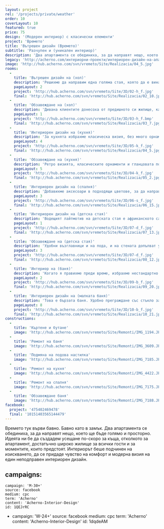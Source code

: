 ```yaml
---
layout: project
rel: '/projects/private/weather'
order: 10
coverLayout: 10
featured: true
price: 75
design: '(Модерен интериор) с класически елементи'
project: 'Времето'
title: 'Вътрешен дизайн (Времето)'
subtitle: 'Разчупен и (уникален интериор)'
description: 'Два апартамента се обединиха, за да направят нещо, което ще бъде голямо и просторно. Идеята ни бе да създадем усещане по-скоро за къща, отколкото за апартамент, достатъчно широко жилище за всички гости и за моментите, които предстоят.'
legacy: 'http://acherno.com/интериорни-проекти/интериорен-дизайн-на-апартаменти/времето/вътрешен-дизайн.html'
image: 'http://hub.acherno.com/svn/vremeto/Site/Realizacia/04_5.jpg'
rooms:
  -
    title: 'Вътрешен дизайн на (хол)'
    description: 'Решихме да направим една голяма стая, която да е винаги пълна със смях и усмивки. Всекидневната е с гледка към Витоша и дава спокойствието, което само планинският рай може да осигури. Външната част от стената е почти цялата в прозорци, правейки стаята топла и уютна, с много слънчеви лъчи дори когато времето навън напомня, че скоро ще идва Дядо Коледа.'
    pageLayout: 2
    project: 'http://hub.acherno.com/svn/vremeto/Site/3D/02-h_f.jpg'
    final: 'http://hub.acherno.com/svn/vremeto/Site/Realizacia/02_10.jpg'
  -
    title: 'Обзавеждане на (хол)'
    description: 'Дивана клиентите донесоха от предишното си жилище, като му намерихме нова и подходяща тапицерия. Удобен и мек, той бързо събра голям брой почитатели още при първото посещение на гости в новото жилище.'
    pageLayout: 1
    project: 'http://hub.acherno.com/svn/vremeto/Site/3D/03-h_f.bmp'
    final: 'http://hub.acherno.com/svn/vremeto/Site/Realizacia/03_7.jpg'
  -
    title: 'Интериорен дизайн на (кухня)'
    description: 'За кухнята избрахме класическа визия, без много орнаменти, но с достатъчна функционалност за приготвянето на всяка вкусна вечеря. Гредите в тавана са изчистени, но масивната маса и ретро лампите направиха прехода към класическата кухня.'
    pageLayout: 4
    project: 'http://hub.acherno.com/svn/vremeto/Site/3D/05-k_f.jpg'
    final: 'http://hub.acherno.com/svn/vremeto/Site/Realizacia/04_5.jpg'
  -
    title: 'Обзавеждане на (кухня)'
    description: 'Ретро визията, класическите орнаменти и гланцовата повърхност се превърнаха в отличителното свойство на кухнята. Витрините с осветление, отворените полици за порцелановите чаши и многото работни плотове подсилват чувството, че в кухнята може да се приготви истинска магия.'
    pageLayout: 5
    project: 'http://hub.acherno.com/svn/vremeto/Site/3D/04-k_f.jpg'
    final: 'http://hub.acherno.com/svn/vremeto/Site/Realizacia/05_2.jpg'
  -
    title: 'Интериорен дизайн на (спалня)'
    description: 'Добавихме аксесоари в подходящи цветове, за да направим весела и уютна спалня, в която да можеш да се насладиш на почивката си. Създадохме приятна атмосфера с красив тапет в ярки нюанси и цветно перде, които да придават свежест на цялата стая.'
    pageLayout: 3
    project: 'http://hub.acherno.com/svn/vremeto/Site/3D/06-s_f.jpg'
    final: 'http://hub.acherno.com/svn/vremeto/Site/Realizacia/06_15.jpg'
  -
    title: 'Интериорен дизайн на (детска стая)'
    description: 'Водещият лайтмотив на детската стая е африканското сафари заедно с всички чудни животни, маски и орнаменти. Топлите цветове на пясъка, наситеното кафяво и декорациите по стените оформят визията на стая, която съчетава в себе си загадъчност и уют.'
    pageLayout: 1
    project: 'http://hub.acherno.com/svn/vremeto/Site/3D/07-d_f.jpg'
    final: 'http://hub.acherno.com/svn/vremeto/Site/Realizacia/07_13.jpg'
  -
    title: 'Обзавеждане на (детска стая)'
    description: 'Удобни възглавници и на пода, и на стената допълват усещането, че си попаднал на непознато място. Средно високите легла дават функционалността, от която всеки малчуган се нуждае, за да има къде да слага своите играчки, книгите с развлекателни истории или някоя дреха.'
    pageLayout: 3
    project: 'http://hub.acherno.com/svn/vremeto/Site/3D/07-d_f.jpg'
    final: 'http://hub.acherno.com/svn/vremeto/Site/Realizacia/08_12.jpg'
  -
    title: 'Интериор на (баня)'
    description: 'Когато я правихме преди време, избрахме нестандартно решение за баня с изцяло дървесна визия на плочките. Получи се уютно и приятно помещение с топлата визия на дърво, но също така практично, с напълно функционално оборудване. Профилът по тавана на банята ѝ придава онзи леко ретро елемент, характерен за целия апартамент. Над ваната има удобни ниши с осветление, в които да се държат козметика и други принадлежности за къпане. Тоалетната е визуално отделена в ниша, така че да не се набива на очи.'
    pageLayout: 2
    project: 'http://hub.acherno.com/svn/vremeto/Site/3D/09-b_f.jpg'
    final: 'http://hub.acherno.com/svn/vremeto/Site/Realizacia/09_20.jpg'
  -
    title: 'Интериорен дизайн на (малката баня)'
    description: 'Това е бързата баня. Удобно преграждане със стъкло за бърз душ. Ъглова мивка поради неголямото пространство, но с удобен ъглов горен шкаф, за да може да се огледаш добре от всички страни. '
    pageLayout: 8
    project: 'http://hub.acherno.com/svn/vremeto/Site/3D/10-b_f.jpg'
    final: 'http://hub.acherno.com/svn/vremeto/Site/Realizacia/10_21.jpg'
constructions:
  - 
    title: 'Къртене и бутане'
    image: 'http://hub.acherno.com/svn/vremeto/Site/Remonti/IMG_1194.JPG'
  - 
    title: 'Ремонт на баня'
    image: 'http://hub.acherno.com/svn/vremeto/Site/Remonti/IMG_3609.JPG'
  - 
    title: 'Подмяна на подова настилка'
    image: 'http://hub.acherno.com/svn/vremeto/Site/Remonti/IMG_7185.JPG'
  - 
    title: 'Ремонт на кухня'
    image: 'http://hub.acherno.com/svn/vremeto/Site/Remonti/IMG_4422.JPG'
  - 
    title: 'Ремонт на спалня'
    image: 'http://hub.acherno.com/svn/vremeto/Site/Remonti/IMG_7175.JPG'
  - 
    title: 'Обзавеждане баня'
    image: 'http://hub.acherno.com/svn/vremeto/Site/Remonti/IMG_7188.JPG'
facebook:
  project: '475402469478'
  final: '10151403565144479'
---
```

Времето тук върви бавно. Бавно като в замък. Два апартамента се обединиха, за да направят нещо, което ще бъде голямо и просторно. Идеята ни бе да създадем усещане по-скоро за къща, отколкото за апартамент, достатъчно широко жилище за всички гости и за моментите, които предстоят.  Интериорът беше подчинен на изискването, да се придаде чувство на комфорт и модерна визия на един неподправен интериорен дизайн.

campaigns:
  -
    campaign: 'M-30+' 
    source: facebook
    medium: cpc
    term: 'Acherno'
    content: 'Acherno-Interior-Design'
    id: 1QEJrRC
  -
    campaign: 'W-24+' 
    source: facebook
    medium: cpc
    term: 'Acherno'
    content: 'Acherno-Interior-Design'
    id: 1dqdeAM
